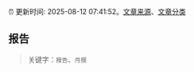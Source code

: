 :alarm_clock: 更新时间: 2025-08-12 07:41:52。[文章来源](/README.md)、[文章分类](/TAGS.md)

## 报告


> 关键字：`报告`、`月报`



